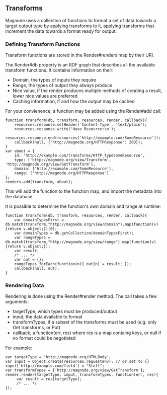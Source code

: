 ## Transforms

Magnode uses a collection of functions to format a set of data towards a target output type by applying transforms to it, applying transforms that increment the data towards a format ready for output.


### Defining Transform Functions

Transform functions are stored in the Render#renders map by their URI.

The Render#db property is an RDF graph that describes all the available transform functions. It contains information on their:

* Domain, the types of inputs they require
* Range, the types of output they always produce
* Nice value, if the render produces multiple methods of creating a result, lower nice values are preferred
* Caching information, if and how the output may be cached

For your convienence, a function may be added using the Render#add call:

	function transform(db, transform, resources, render, callback){
		resources.response.setHeader('Content-Type', 'text/plain');
		resources.response.write('Have Resource:\n');
		resources.response.end(resources['http://example.com/SomeResource']);
		callback(null, {'http://magnode.org/HTTPResponse': 200});
	}
	var about = {
		id: 'http://example.com/transforms/HTTP_typeSomeResource',
		type: ['http://magnode.org/view/Transform', 'http://magnode.org/view/GetTransform'],
		domain: ['http://example.com/SomeResource'],
		range: ['http://magnode.org/HTTPResponse']
	};
	renders.add(transform, about);

This will add the function to the function map, and import the metadata into the database.

It is possible to determine the function's own domain and range at runtime:

	function transform(db, transform, resources, render, callback){
		var domainTypesFirst = db.match(transform,"http://magnode.org/view/domain").map(function(v){return v.object;})[0];
		var domainTypes = db.getCollection(domainTypesFirst);
		var rangeTypes = db.match(transform,"http://magnode.org/view/range").map(function(v){return v.object;});
		var result;
		/* ... */
		var out = {};
		rangeTypes.forEach(function(n){ out[n] = result; });
		callback(null, out);
	}



### Rendering Data

Rendering is done using the Render#render method. The call takes a few arguments:

* targetType, which types must be produced/output
* input, the data available to format
* transformTypes, if a subset of the transforms must be used (e.g. only Get transforms, or Put)
* callback, a function(err, res) where res is a map containg keys, or null if no format could be negotiated

For example:

	var targetType = 'http://magnode.org/HTMLBody';
	var input = Object.create(resources.requestenv); // or set to {}
	input['http://example.com/field'] = "Stuff";
	var transformTypes = ['http://magnode.org/view/GetTransform'];
	render.render(targetType, input, transformTypes, function(err, res){
		 var result = res[targetType];
		 /* ... */
	});
